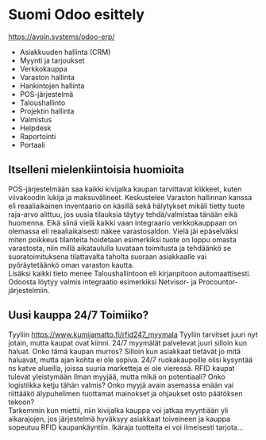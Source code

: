 # Suomi Odoo esittely

https://avoin.systems/odoo-erp/ <br/>
- Asiakkuuden hallinta (CRM)<br/>
- Myynti ja tarjoukset<br/>
- Verkkokauppa<br/>
- Varaston hallinta<br/>
- Hankintojen hallinta<br/>
- POS-järjestelmä<br/>
- Taloushallinto<br/>
- Projektin hallinta<br/>
- Valmistus<br/>
- Helpdesk<br/>
- Raportointi<br/>
- Portaali<br/>

## Itselleni mielenkiintoisia huomioita

POS-järjestelmään saa kaikki kivijalka kaupan tarvittavat klikkeet, kuten viivakoodin lukija ja maksuvälineet. Keskustelee Varaston hallinnan kanssa 
eli reaaliaikainen inventaario on käsillä sekä hälytykset mikäli tietty tuote raja-arvo alittuu, jos uusia tilauksia täytyy tehdä/valmistaa tänään eikä huomenna.
Eikä siinä vielä kaikki vaan integraario verkkokauppaan on olemassa eli reaaliaikaisesti näkee varastosaldon. Vielä jäi epäselväksi miten poikkeus tilanteita hoidetaan
esimerkiksi tuote on loppu omasta varastosta, niin millä aikataululla luvataan toimitusta ja tehdäänkö se suoratoimituksena tilattavalta taholta suoraan asiakkaalle vai
pyöräytetäänkö oman varaston kautta. <br/>
Lisäksi kaikki tieto menee Taloushallintoon eli kirjanpitoon automaattisesti. Odoosta löytyy valmis integraatio esimerkiksi Netvisor- ja Procountor-järjestelmiin. 

## Uusi kauppa 24/7 Toimiiko?

Tyyliin https://www.kumijamatto.fi/rfid247_myymala Tyyliin tarvitset juuri nyt jotain, mutta kaupat ovat kiinni. 24/7 myymälät palvelevat juuri silloin kun haluat. 
Onko tämä kaupan murros? Silloin kun asiakkaat tietävät jo mitä haluavat, mutta ajan kohta ei ole sopiva. 24/7 ruokakaupoille olisi kysyntää ns katve alueilla, joissa
suuria marketteja ei ole vieressä. RFID kaupat tulevat yleistymään ilman myyjää, mutta mikä on potentiaali? Onko logistiikka ketju tähän valmis? 
Onko myyjä avain asemassa enään vai riittääkö älypuhelimen tuottamat mainokset ja ohjaukset osto päätöksen tekoon? <br/>
Tarkemmin kun miettii, niin kivijalka kauppa voi jatkaa myyntiään yli aikarajojen, jos järjestelmä hyväksyy asiakkaat toiveineen ja kauppa sopeutuu RFID kaupankäyntiin.
Ikäraja tuotteita ei voi ilmeisesti tarjota...
